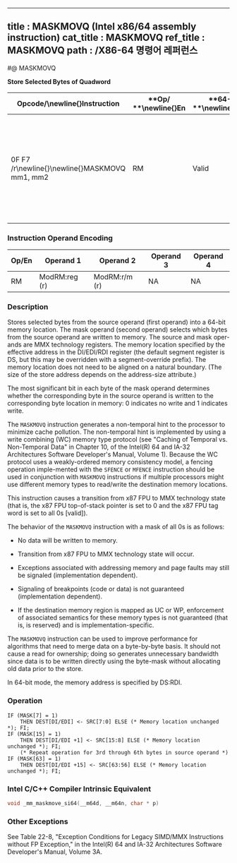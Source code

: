 ----------------------------
title : MASKMOVQ (Intel x86/64 assembly instruction)
cat_title : MASKMOVQ
ref_title : MASKMOVQ
path : /X86-64 명령어 레퍼런스
----------------------------
#@ MASKMOVQ

**Store Selected Bytes of Quadword**

|**Opcode/**\newline{}**Instruction**|**Op/ **\newline{}**En**|**64-Bit **\newline{}**Mode**|**Compat/**\newline{}**Leg Mode**|**Description**|
|------------------------------------|------------------------|-----------------------------|---------------------------------|---------------|
|0F F7 /r\newline{}\newline{}MASKMOVQ mm1, mm2|RM|Valid|Valid|Selectively write bytes from mm1 to memory location using the byte mask in mm2. The default memory location is specified by DS:DI/EDI/RDI.|
### Instruction Operand Encoding


|Op/En|Operand 1|Operand 2|Operand 3|Operand 4|
|-----|---------|---------|---------|---------|
|RM|ModRM:reg (r)|ModRM:r/m (r)|NA|NA|
### Description


Stores selected bytes from the source operand (first operand) into a 64-bit memory location. The mask operand (second operand) selects which bytes from the source operand are written to memory. The source and mask oper-ands are MMX technology registers. The memory location specified by the effective address in the DI/EDI/RDI register (the default segment register is DS, but this may be overridden with a segment-override prefix). The memory location does not need to be aligned on a natural boundary. (The size of the store address depends on the address-size attribute.)

The most significant bit in each byte of the mask operand determines whether the corresponding byte in the source operand is written to the corresponding byte location in memory: 0 indicates no write and 1 indicates write. 

The `MASKMOVQ` instruction generates a non-temporal hint to the processor to minimize cache pollution. The non-temporal hint is implemented by using a write combining (WC) memory type protocol (see "Caching of Temporal vs. Non-Temporal Data" in Chapter 10, of the Intel(R) 64 and IA-32 Architectures Software Developer's Manual, Volume 1). Because the WC protocol uses a weakly-ordered memory consistency model, a fencing operation imple-mented with the `SFENCE` or `MFENCE` instruction should be used in conjunction with `MASKMOVQ` instructions if multiple processors might use different memory types to read/write the destination memory locations.

This instruction causes a transition from x87 FPU to MMX technology state (that is, the x87 FPU top-of-stack pointer is set to 0 and the x87 FPU tag word is set to all 0s [valid]).

The behavior of the `MASKMOVQ` instruction with a mask of all 0s is as follows:

*  No data will be written to memory. 

*  Transition from x87 FPU to MMX technology state will occur.

*  Exceptions associated with addressing memory and page faults may still be signaled (implementation dependent).

*  Signaling of breakpoints (code or data) is not guaranteed (implementation dependent).

*  If the destination memory region is mapped as UC or WP, enforcement of associated semantics for these memory types is not guaranteed (that is, is reserved) and is implementation-specific. 

The `MASKMOVQ` instruction can be used to improve performance for algorithms that need to merge data on a byte-by-byte basis. It should not cause a read for ownership; doing so generates unnecessary bandwidth since data is to be written directly using the byte-mask without allocating old data prior to the store. 

In 64-bit mode, the memory address is specified by DS:RDI.


### Operation

```info-verb
IF (MASK[7] = 1)
    THEN DEST[DI/EDI] <- SRC[7:0] ELSE (* Memory location unchanged *); FI;
IF (MASK[15] = 1) 
    THEN DEST[DI/EDI +1] <- SRC[15:8] ELSE (* Memory location unchanged *); FI;
    (* Repeat operation for 3rd through 6th bytes in source operand *)
IF (MASK[63] = 1) 
    THEN DEST[DI/EDI +15] <- SRC[63:56] ELSE (* Memory location unchanged *); FI;
```

### Intel C/C++ Compiler Intrinsic Equivalent

```cpp
void _mm_maskmove_si64(__m64d, __m64n, char * p)
```
### Other Exceptions


See Table 22-8, "Exception Conditions for Legacy SIMD/MMX Instructions without FP Exception," in the Intel(R) 64 and IA-32 Architectures Software Developer's Manual, Volume 3A.

